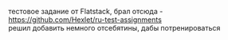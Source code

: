 тестовое задание от Flatstack, брал отсюда - https://github.com/Hexlet/ru-test-assignments \
решил добавить немного отсебятины, дабы потренироваться
